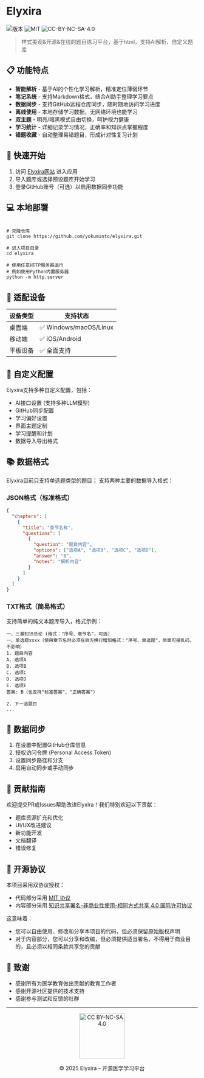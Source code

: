 # Elyxira 
![版本](https://img.shields.io/badge/版本-1.0.0-blue)
![MIT](https://img.shields.io/badge/协议-MIT-green)
![CC-BY-NC-SA-4.0](https://img.shields.io/badge/协议-CC--BY--NC--SA--4.0-orange)

> 样式美观&开源&在线的题目练习平台，基于html，支持AI解析、自定义题库

## 📋 功能特点

- **智能解析** - 基于AI的个性化学习解析，精准定位薄弱环节
- **笔记系统** - 支持Markdown格式，结合AI助手整理学习要点
- **数据同步** - 支持GitHub远程仓库同步，随时随地访问学习进度
- **离线使用** - 本地存储学习数据，无网络环境也能学习
- **双主题** - 明亮/暗黑模式自由切换，呵护视力健康
- **学习统计** - 详细记录学习情况，正确率和知识点掌握程度
- **错题收藏** - 自动整理易错题目，形成针对性复习计划

## 🚀 快速开始

1. 访问 [Elyxira网站](https://elyxira.github.io) 进入应用
2. 导入题库或选择预设题库开始学习
3. 登录GitHub账号（可选）以启用数据同步功能

## 💻 本地部署

```

# 克隆仓库
git clone https://github.com/yokuminto/elyxira.git

# 进入项目目录
cd elyxira

# 使用任意HTTP服务器运行
# 例如使用Python内置服务器
python -m http.server
```

## 📱 适配设备

| 设备类型 | 支持状态 |
|---------|---------|
| 桌面端 | ✅ Windows/macOS/Linux |
| 移动端 | ✅ iOS/Android |
| 平板设备 | ✅ 全面支持 |

## 🔧 自定义配置

Elyxira支持多种自定义配置，包括：

- AI接口设置 (支持多种LLM模型)
- GitHub同步配置
- 学习偏好设置
- 界面主题定制
- 学习提醒和计划
- 数据导入导出格式

## 📚 数据格式

Elyxira目前只支持单选题类型的题目；
支持两种主要的数据导入格式：

### JSON格式（标准格式）
```json
{
  "chapters": [
    {
      "title": "章节名称",
      "questions": [
        {
          "question": "题目内容",
          "options": ["选项A", "选项B", "选项C", "选项D"],
          "answer": "B",
          "notes": "解析内容"
        }
      ]
    }
  ]
}
```

### TXT格式（简易格式）
支持简单的纯文本题库导入，格式示例：
```
一、三基知识总论 (格式："序号、章节名"，可选)
一、单选题xxxx（使用章节名时必须在后方换行增加格式："序号、单选题"，后面可接乱码，不影响）
1. 题目内容
A. 选项A
B. 选项B
C. 选项C
D. 选项D
E. 选项E
答案: B（也支持"标准答案"、"正确答案"）

2. 下一道题目
...
```

## 🔄 数据同步

1. 在设置中配置GitHub仓库信息
2. 授权访问令牌 (Personal Access Token)
3. 设置同步路径和分支
4. 启用自动同步或手动同步

## 🤝 贡献指南

欢迎提交PR或Issues帮助改进Elyxira！我们特别欢迎以下贡献：

- 题库资源扩充和优化
- UI/UX改进建议
- 新功能开发
- 文档翻译
- 错误修复

## 📜 开源协议

本项目采用双协议授权：

- 代码部分采用 [MIT 协议](LICENSE-MIT.md)
- 内容部分采用 [知识共享署名-非商业性使用-相同方式共享 4.0 国际许可协议](LICENSE-CC.md)

这意味着：
- 您可以自由使用、修改和分享本项目的代码，但必须保留原始版权声明
- 对于内容部分，您可以分享和改编，但必须提供适当署名，不得用于商业目的，且必须以相同条款共享您的贡献

## 🙏 致谢

- 感谢所有为医学教育做出贡献的教育工作者
- 感谢开源社区提供的技术支持
- 感谢参与测试和反馈的社群

---

<div align="center">
  <a href="https://creativecommons.org/licenses/by-nc-sa/4.0/deed.zh">
    <img src="https://mirrors.creativecommons.org/presskit/buttons/88x31/svg/by-nc-sa.svg" width="120" alt="CC BY-NC-SA 4.0">
  </a>
  <p>© 2025 Elyxira - 开源医学学习平台</p>
</div>
